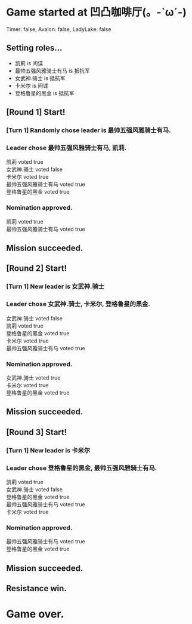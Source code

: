 # Game started at 凹凸咖啡厅(。-`ω´-)
Timer: false, Avalon: false, LadyLake: false
## Setting roles...
+ 凯莉 is 间谍
+ 最帅五强风雅骑士有马 is 抵抗军
+ 女武神.骑士 is 抵抗军
+ 卡米尔 is 间谍
+ 登格鲁星的黑金 is 抵抗军


## [Round 1] Start!
### [Turn 1] Randomly chose leader is 最帅五强风雅骑士有马.
### Leader chose 最帅五强风雅骑士有马, 凯莉.
凯莉 voted true  
女武神.骑士 voted false  
卡米尔 voted true  
最帅五强风雅骑士有马 voted true  
登格鲁星的黑金 voted true  
### Nomination approved.
凯莉 voted true  
最帅五强风雅骑士有马 voted true  
## Mission succeeded.
## [Round 2] Start!
### [Turn 1] New leader is 女武神.骑士
### Leader chose 女武神.骑士, 卡米尔, 登格鲁星的黑金.
女武神.骑士 voted false  
凯莉 voted true  
登格鲁星的黑金 voted true  
卡米尔 voted true  
最帅五强风雅骑士有马 voted true  
### Nomination approved.
女武神.骑士 voted true  
卡米尔 voted true  
登格鲁星的黑金 voted true  
## Mission succeeded.
## [Round 3] Start!
### [Turn 1] New leader is 卡米尔
### Leader chose 登格鲁星的黑金, 最帅五强风雅骑士有马.
凯莉 voted true  
女武神.骑士 voted false  
登格鲁星的黑金 voted true  
最帅五强风雅骑士有马 voted true  
卡米尔 voted true  
### Nomination approved.
最帅五强风雅骑士有马 voted true  
登格鲁星的黑金 voted true  
## Mission succeeded.
## Resistance win.
# Game over.